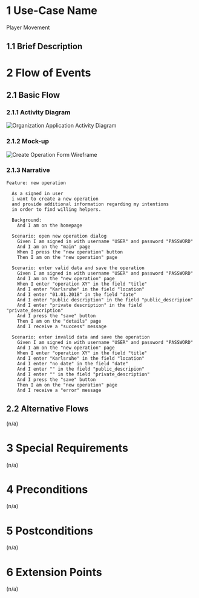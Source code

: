 # 1 Use-Case Name
Player Movement

## 1.1 Brief Description


# 2 Flow of Events
## 2.1 Basic Flow


### 2.1.1 Activity Diagram
![Organization Application Activity Diagram](../Diagrams/UCs/CreateOperationActivityDiagramm.jpg)

### 2.1.2 Mock-up
![Create Operation Form Wireframe](../Pictures/Wireframes/CreateOperation.png)

### 2.1.3 Narrative
```gherkin
Feature: new operation

  As a signed in user
  i want to create a new operation
  and provide additional information regarding my intentions
  in order to find willing helpers.

  Background:
    And I am on the homepage

  Scenario: open new operation dialog
    Given I am signed in with username "USER" and password "PASSWORD"
    And I am on the "main" page
    When I press the "new operation" button
    Then I am on the "new operation" page

  Scenario: enter valid data and save the operation
    Given I am signed in with username "USER" and password "PASSWORD"
    And I am on the "new operation" page
    When I enter "operation XY" in the field "title"
    And I enter "Karlsruhe" in the field "location"
    And I enter "01.01.2018" in the field "date"
    And I enter "public description" in the field "public_descripion"
    And I enter "private description" in the field "private_description"
    And I press the "save" button
    Then I am on the "details" page
    And I receive a "success" message

  Scenario: enter invalid data and save the operation
    Given I am signed in with username "USER" and password "PASSWORD"
    And I am on the "new operation" page
    When I enter "operation XY" in the field "title"
    And I enter "Karlsruhe" in the field "location"
    And I enter "no date" in the field "date"
    And I enter "" in the field "public_descripion"
    And I enter "" in the field "private_description"
    And I press the "save" button
    Then I am on the "new operation" page
    And I receive a "error" message
```

## 2.2 Alternative Flows
(n/a)

# 3 Special Requirements
(n/a)

# 4 Preconditions
(n/a)

# 5 Postconditions
(n/a)
 
# 6 Extension Points
(n/a)
